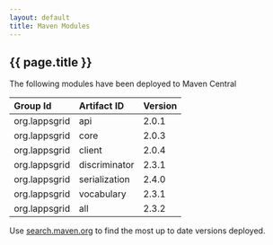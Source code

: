 ```yaml
---
layout: default
title: Maven Modules
---
```


## {{ page.title }}

The following modules have been deployed to Maven Central

| Group Id | Artifact ID | Version |
|:---------|:------------|:--------|
| org.lappsgrid | api | 2.0.1 |
| org.lappsgrid | core | 2.0.3 |
| org.lappsgrid | client | 2.0.4 |
| org.lappsgrid | discriminator | 2.3.1 |
| org.lappsgrid | serialization | 2.4.0 |
| org.lappsgrid | vocabulary | 2.3.1 |
| org.lappsgrid | all | 2.3.2 |

Use [search.maven.org](https://search.maven.org/#search|ga|1|lappsgrid) to find the most
up to date versions deployed.
